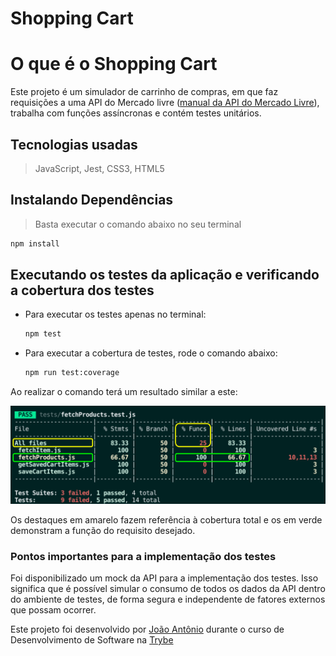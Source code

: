 # Shopping Cart

# O que é o Shopping Cart

Este projeto é um simulador de carrinho de compras, em que faz requisições a uma API do Mercado livre ([manual da API do Mercado Livre](https://developers.mercadolivre.com.br/pt_br/itens-e-buscas)), trabalha com funções assíncronas e contém testes unitários.


## Tecnologias usadas

> JavaScript, Jest, CSS3, HTML5

## Instalando Dependências

> Basta executar o comando abaixo no seu terminal
```bash
npm install
``` 
## Executando os testes da aplicação e verificando a cobertura dos testes 
* Para executar os testes apenas no terminal:

    ```bash
    npm test
    ```

* Para executar a cobertura de testes, rode o comando abaixo:

    ```bash
    npm run test:coverage
    ```

Ao realizar o comando terá um resultado similar a este:

![Cobertura de Testes](cobertura.png)

Os destaques em amarelo fazem referência à cobertura total e os em verde demonstram a função do requisito desejado.


### Pontos importantes para a implementação dos testes

Foi disponibilizado um mock da API para a implementação dos testes. Isso significa que é possível simular o consumo de todos os dados da API dentro do ambiente de testes, de forma segura e independente de fatores externos que possam ocorrer.


Este projeto foi desenvolvido por [João Antônio](https://www.linkedin.com/in/joaoantoniosilvaa/) durante o curso de Desenvolvimento de Software na [Trybe](https://www.betrybe.com/) 